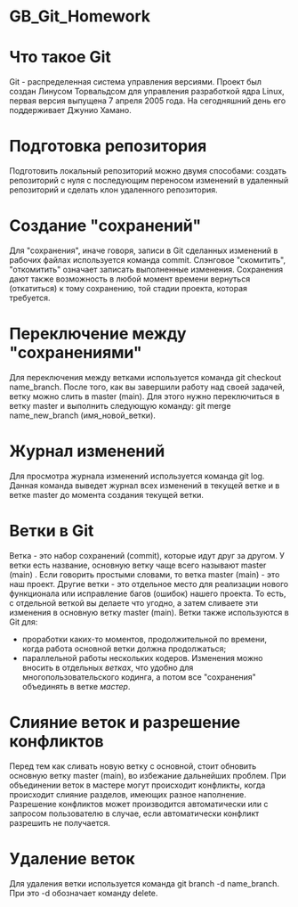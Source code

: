 # GB_Git_Homework

# Что такое Git

Git - распределенная система управления версиями. Проект был создан Линусом Торвальдсом для управления разработкой ядра Linux, первая версия выпущена 7 апреля 2005 года. На сегодняшний день его поддерживает Джунио Хамано.

# Подготовка репозитория

Подготовить локальный репозиторий можно двумя способами: создать репозиторий с нуля с последующим переносом изменений в удаленный репозиторий и сделать клон удаленного репозитория.

# Создание "сохранений"

Для "сохранения", иначе говоря, записи в Git сделанных изменений в рабочих файлах используется команда commit. Слэнговое "скомитить", "откомитить" означает записать выполненные изменения.
Сохранения дают также возможность в любой момент времени вернуться (откатиться) к тому сохранению, той стадии проекта, которая требуется.

# Переключение между "сохранениями"

Для переключения между ветками используется команда git checkout name_branch. 
После того, как вы завершили работу над своей задачей, ветку можно слить в master (main). Для этого нужно переключиться в ветку master и выполнить следующую команду: git merge name_new_branch (имя_новой_ветки).

# Журнал изменений

Для просмотра журнала изменений используется команда git log. Данная команда выведет журнал всех изменений в текущей ветке и в ветке master до момента создания текущей ветки.

# Ветки в Git

Ветка - это набор сохранений (commit), которые идут друг за другом. У ветки есть название, основную ветку чаще всего называют master (main) . Если говорить простыми словами, то ветка master (main) - это наш проект. 
Другие ветки - это отдельное место для реализации нового функционала или исправление багов (ошибок) нашего проекта. То есть, с отдельной веткой вы делаете что угодно, а затем сливаете эти изменения в основную ветку master (main).
Ветки также используются в Git для:
- проработки каких-то моментов, продолжительной по времени, когда работа основной ветки должна продолжаться;
- параллельной работы нескольких кодеров.
Изменения можно вносить в отдельных _ветках_, что удобно для многопользовательского кодинга, а потом все "сохранения" объединять в ветке *мастер*. 

# Слияние веток и разрешение конфликтов

Перед тем как сливать новую ветку с основной, стоит обновить основную ветку master (main), во избежание дальнейших проблем.
При объединении веток в мастере могут происходит конфликты, когда происходит слияние разделов, имеющих разное наполнение. Разрешение конфликтов может производится автоматически или с запросом пользователю в случае, если автоматически конфликт разрешить не получается.

# Удаление веток

Для удаления ветки используется команда git branch -d name_branch. При это -d обозначает команду delete.


